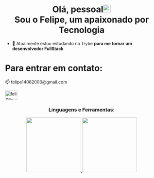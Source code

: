 <h1 align="center">Olá,  pessoal<img src="https://media.giphy.com/media/hvRJCLFzcasrR4ia7z/giphy.gif" width="25px"> <br /> 
  Sou o Felipe, um apaixonado por Tecnologia </h1>

- 🌱 Atualmente estou estudando na Trybe **para me tornar um desenvolvedor FullStack**

<h1 align="left">Para entrar em contato:</h1>
<p align="left">📫 felipe14062000@gmail.com</p>
<p align="left">
<a href="https://linkedin.com/in/felipe-pinto-coder" target="blank"><img align="center" src="https://raw.githubusercontent.com/rahuldkjain/github-profile-readme-generator/master/src/images/icons/Social/linked-in-alt.svg" alt="felipe-pinto-coder" height="30" width="40" /></a>
</p>

<div>
  <h3 align="center">Linguagens e Ferramentas:</h3>
</div>


<div align="center">
  <a href="https://github.com/FP-Coding">
  <img height="180em" src="https://github-readme-stats.vercel.app/api?username=FP-Coding&show_icons=true&hide_border=true&text_color=0b6b81&title_color=009DBE&bg_color=0D1017&icon_color=009DBE&include_all_commits=true&count_private=true"/>
  <img height="180em" src="https://github-readme-stats.vercel.app/api/top-langs/?username=FP-Coding&layout=compact&langs_count=7&hide_border=true&text_color=0b6b81&title_color=009DBE&bg_color=0D1017&icon_color=009DBE"/>
</div>
<!-- <p align="left"> 
  
  <a href="https://www.gnu.org/software/bash/" target="_blank" rel="noreferrer"> 
  <img src="https://www.vectorlogo.zone/logos/gnu_bash/gnu_bash-icon.svg" alt="bash" width="40" height="40"/> 
  </a> 
  
  <a href="https://www.w3schools.com/css/" target="_blank" rel="noreferrer"> 
    <img src="https://raw.githubusercontent.com/devicons/devicon/master/icons/css3/css3-original-wordmark.svg" alt="css3" width="40" height="40"/>
  </a> 
  
  <a href="https://www.docker.com/" target="_blank" rel="noreferrer">
    <img src="https://raw.githubusercontent.com/devicons/devicon/master/icons/docker/docker-original-wordmark.svg" alt="docker" width="40" height="40"/>
  </a> 
  
  <a href="https://git-scm.com/" target="_blank" rel="noreferrer"> 
    <img src="https://www.vectorlogo.zone/logos/git-scm/git-scm-icon.svg" alt="git" width="40" height="40"/> 
  </a> 
  
  <a href="https://www.w3.org/html/" target="_blank" rel="noreferrer">
    <img src="https://raw.githubusercontent.com/devicons/devicon/master/icons/html5/html5-original-wordmark.svg" alt="html5" width="40" height="40"/>
  </a> 
  
  <a href="https://developer.mozilla.org/en-US/docs/Web/JavaScript" target="_blank" rel="noreferrer"> 
    <img src="https://raw.githubusercontent.com/devicons/devicon/master/icons/javascript/javascript-original.svg" alt="javascript" width="40" height="40"/> 
  </a> 
  
  <a href="https://jestjs.io" target="_blank" rel="noreferrer"> 
    <img src="https://www.vectorlogo.zone/logos/jestjsio/jestjsio-icon.svg" alt="jest" width="40" height="40"/> 
  </a> 
  
  <a href="https://www.linux.org/" target="_blank" rel="noreferrer"> 
    <img src="https://raw.githubusercontent.com/devicons/devicon/master/icons/linux/linux-original.svg" alt="linux" width="40" height="40"/> 
  </a> 
  
  <a href="https://reactjs.org/" target="_blank" rel="noreferrer"> 
    <img src="https://raw.githubusercontent.com/devicons/devicon/master/icons/react/react-original-wordmark.svg" alt="react" width="40" height="40"/>       </a>
  
  <a href="https://redux.js.org" target="_blank" rel="noreferrer"> 
    <img src="https://raw.githubusercontent.com/devicons/devicon/master/icons/redux/redux-original.svg" alt="redux" width="40" height="40"/> 
  </a> 
  
  <a href="https://tailwindcss.com/" target="_blank" rel="noreferrer"> 
    <img src="https://www.vectorlogo.zone/logos/tailwindcss/tailwindcss-icon.svg" alt="tailwind" width="40" height="40"/> 
  </a>
  
</p> -->




